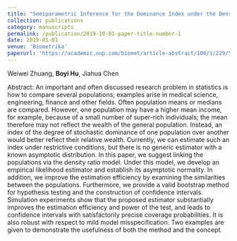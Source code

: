```yaml
---
title: "Semiparametric Inference for the Dominance Index under the Density Ratio Model"
collection: publications
category: manuscripts
permalink: /publication/2019-10-01-paper-title-number-1
date: 2019-01-01
venue: 'Biometrika'
paperurl: 'https://academic.oup.com/biomet/article-abstract/106/1/229/5298935?redirectedFrom=fulltext'
---
```

Weiwei Zhuang, **Boyi Hu**, Jiahua Chen

Abstract: An important and often discussed research problem in statistics is how to compare several populations; examples arise in medical science, engineering, finance and other fields. Often population means or medians are compared. However, one population may have a higher mean income, for example, because of a small number of super-rich individuals; the mean therefore may not reflect the wealth of the general population. Instead, an index of the degree of stochastic dominance of one population over another would better reflect their relative wealth. Currently, we can estimate such an index under restrictive conditions, but there is no generic estimator with a known asymptotic distribution. In this paper, we suggest linking the populations via the density ratio model. Under this model, we develop an empirical likelihood estimator and establish its asymptotic normality. In addition, we improve the estimation efficiency by examining the similarities between the populations. Furthermore, we provide a valid bootstrap method for hypothesis testing and the construction of confidence intervals. Simulation experiments show that the proposed estimator substantially improves the estimation efficiency and power of the test, and leads to confidence intervals with satisfactorily precise coverage probabilities. It is also robust with respect to mild model misspecification. Two examples are given to demonstrate the usefulness of both the method and the concept.
